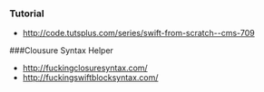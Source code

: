 ### Tutorial
- <http://code.tutsplus.com/series/swift-from-scratch--cms-709>

###Clousure Syntax Helper
- <http://fuckingclosuresyntax.com/>
- <http://fuckingswiftblocksyntax.com/>
